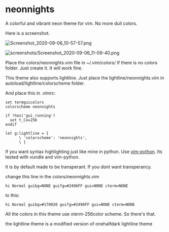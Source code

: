 # neonnights
A colorful and vibrant neon theme for vim. No more dull colors.

Here is a screenshot.

![Screenshot_2020-09-06_10-57-57.png](https://github.com/5iddy/neonnights/blob/master/screenshots/Screenshot_2020-09-06_10-57-57.png)

![screenshots/Screenshot_2020-09-06_11-09-40.png](https://github.com/5iddy/neonnights/blob/master/screenshots/Screenshot_2020-09-06_11-09-40.png)

Place the colors/neonnights.vim file in ~/.vim/colors/
If there is no colors folder. Just create it. It will work fine. 

This theme also supports lightline. Just place the lightline/neonnights.vim in autoload/lightline/colorscheme folder. 

And place this in .vimrc:
```
set termguicolors
colorscheme neonnights 

if !has('gui_running')
  set t_Co=256
endif

let g:lightline = {
      \ 'colorscheme': 'neonnights',
      \ }
```

If you want syntax highlighting just like mine in python. Use [vim-python](https://github.com/vim-python/python-syntax). Its tested with vundle and vim-python.

It is by default made to be transperant. If you dont want transperancy.

change this line in the colors/neonnights.vim
```
hi Normal guibg=NONE guifg=#2496FF gui=NONE cterm=NONE
```
to this:
```
hi Normal guibg=#170020 guifg=#2496FF gui=NONE cterm=NONE
```

All the colors in this theme use xterm-256color scheme. So there's that.


the lightline theme is a modified version of onehalfdark lightline theme
